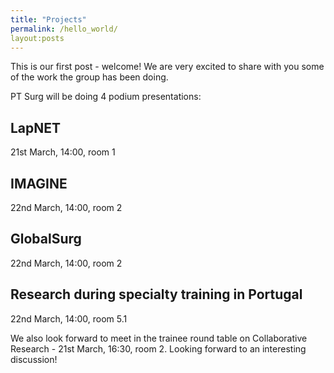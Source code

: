 ```yaml
---
title: "Projects"
permalink: /hello_world/
layout:posts
---
```

This is our first post - welcome! We are very excited to share with you some of the work the group has been doing.

PT Surg will be doing 4 podium presentations:
## LapNET
21st March, 14:00, room 1

## IMAGINE
22nd March, 14:00, room 2

## GlobalSurg
22nd March, 14:00, room 2

## Research during specialty training in Portugal
22nd March, 14:00, room 5.1

We also look forward to meet in the trainee round table on Collaborative Research - 21st March, 16:30, room 2. Looking forward to an interesting discussion!
